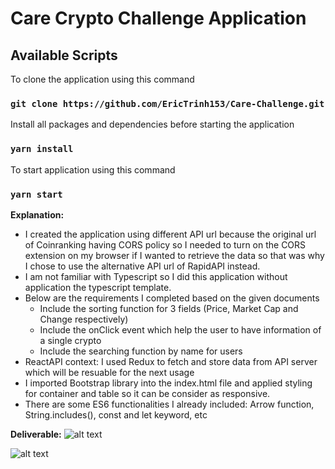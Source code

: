 # Care Crypto Challenge Application


## Available Scripts

To clone the application using this command
### `git clone https://github.com/EricTrinh153/Care-Challenge.git`

Install all packages and dependencies before starting the application
### `yarn install`

To start application using this command
### `yarn start`

**Explanation:**

 - I created the application using different API url because the original url of Coinranking having CORS policy so I needed to turn on the CORS extension on my browser if I wanted to retrieve the data so that was why I chose to use the alternative API url of RapidAPI instead.
 - I am not familiar with Typescript so I did this application without application the typescript template.
 - Below are the requirements I completed based on the given documents
    + Include the sorting function for 3 fields (Price, Market Cap and Change respectively)
    + Include the onClick event which help the user to have information of a single crypto
    + Include the searching function by name for users
  - ReactAPI context: I used Redux to fetch and store data from API server which will be resuable for the next usage
  - I imported Bootstrap library into the index.html file and applied styling for container and table so it can be consider as responsive.
  - There are some ES6 functionalities I already included: Arrow function, String.includes(), const and let keyword, etc
   
   **Deliverable:**
   ![alt text](https://tmpfiles.org/dl/309997/screenshot2022-06-07193225.png)
   
   ![alt text](https://tmpfiles.org/dl/310001/screenshot2022-06-07193249.png)

